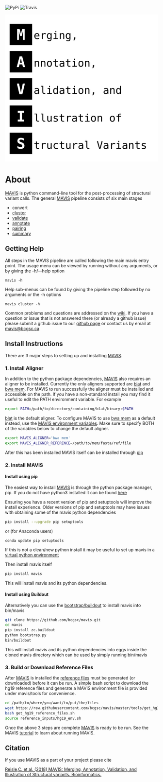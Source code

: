 ![PyPi](https://img.shields.io/pypi/v/mavis.svg) ![Travis](https://travis-ci.org/creisle/mavis.svg?branch=master)

<object type='image/svg+xml' data='docs/source/_static/acronym.svg'>
    <object type='image/svg+xml' data='_static/acronym.svg'>
    	<img src='docs/source/_static/acronym.svg' onerror='this.src="_static/acronym.svg"'>
    </object><br>
</object>


# About

[MAVIS](http://mavis.bcgsc.ca) is python command-line tool for the post-processing of structural variant calls.
The general [MAVIS](http://mavis.bcgsc.ca) pipeline consists of six main stages

- convert
- [cluster](http://mavis.bcgsc.ca/docs/latest/mavis.cluster.html#mavis-cluster)
- [validate](http://mavis.bcgsc.ca/docs/latest/mavis.validate.html#mavis-validate)
- [annotate](http://mavis.bcgsc.ca/docs/latest/mavis.annotate.html#mavis-annotate)
- [pairing](http://mavis.bcgsc.ca/docs/latest/mavis.pairing.html#mavis-pairing)
- [summary](http://mavis.bcgsc.ca/docs/latest/mavis.summary.html#mavis-summary)

## Getting Help

All steps in the MAVIS pipeline are called following the main mavis entry point. The usage menu can be viewed
by running without any arguments, or by giving the -h/--help option

    mavis -h

Help sub-menus can be found by giving the pipeline step followed by no arguments or the -h options

    mavis cluster -h

Common problems and questions are addressed on the [wiki](https://github.com/bcgsc/mavis/wiki/Help-and-Frequently-Asked-Questions).
If you have a question or issue that is not answered there (or already a github issue) please submit
a github issue to our [github page](https://github.com/bcgsc/mavis/issues) or contact us by email at [mavis@bcgsc.ca](mailto:mavis@bcgsc.ca)

## Install Instructions

There are 3 major steps to setting up and installing [MAVIS](http://mavis.bcgsc.ca).

### 1. Install Aligner

In addition to the python package dependencies, [MAVIS](http://mavis.bcgsc.ca) also requires an aligner to be installed.
Currently the only aligners supported are [blat](http://mavis.bcgsc.ca/docs/latest/glossary.html#term-blat) and [bwa mem](http://mavis.bcgsc.ca/docs/latest/glossary.html#term-bwa).
For MAVIS to run successfully the aligner must be installed and accessible on the path.
If you have a non-standard install you may find it useful to edit the PATH environment variable. For example

``` bash
export PATH=/path/to/directory/containing/blat/binary:$PATH
```

[blat](http://mavis.bcgsc.ca/docs/latest/glossary.html#term-blat) is the default aligner. To configure MAVIS to use [bwa mem](http://mavis.bcgsc.ca/docs/latest/glossary.html#term-bwa) as a default instead, use the
[MAVIS environment variables](http://mavis.bcgsc.ca/configuration.html#environment-variables). Make sure to specify BOTH of the variables below to change the default aligner.

``` bash
export MAVIS_ALIGNER='bwa mem'
export MAVIS_ALIGNER_REFERENCE=/path/to/mem/fasta/ref/file
```

After this has been installed MAVIS itself can be installed through [pip](https://pypi.org/project/mavis/)

### 2. Install MAVIS

#### Install using pip

The easiest way to install [MAVIS](http://mavis.bcgsc.ca) is through the python package manager, pip. If you do not have python3 installed it can be found [here](https://www.python.org/downloads)

Ensuring you have a recent version of pip and setuptools will improve the install experience. Older versions of pip and setuptools may have issues with obtaining some of the mavis python dependencies

``` bash
pip install --upgrade pip setuptools
```

or (for Anaconda users)

``` bash
conda update pip setuptools
```

If this is not a clean/new python install it may be useful to set up mavis in a [virtual python environment](https://docs.python.org/3/tutorial/venv.html)

Then install mavis itself

``` bash
pip install mavis
```

This will install mavis and its python dependencies.

#### Install using Buildout

Alternatively you can use the [bootstrap/buildout](http://www.buildout.org/en/latest/) to install mavis into bin/mavis

``` bash
git clone https://github.com/bcgsc/mavis.git
cd mavis
pip install zc.buildout
python bootstrap.py
bin/buildout
```

This will install mavis and its python dependencies into eggs inside the cloned mavis directory which can be used by simply running bin/mavis

### 3. Build or Download Reference Files

After [MAVIS](http://mavis.bcgsc.ca) is installed the [reference files](http://mavis.bcgsc.ca/docs/latest/mavis_input.html#reference-input-files) must be generated (or downloaded) before it can be run. A simple bash script to download the hg19 reference files and generate a MAVIS environment file is provided under mavis/tools for convenience.

``` bash
cd /path/to/where/you/want/to/put/the/files
wget https://raw.githubusercontent.com/bcgsc/mavis/master/tools/get_hg19_reference_files.sh
bash get_hg19_reference_files.sh
source reference_inputs/hg19_env.sh
```

Once the above 3 steps are complete [MAVIS](http://mavis.bcgsc.ca) is ready to be run.
See the MAVIS [tutorial](http://mavis.bcgsc.ca/docs/latest/pipeline.html#mavis-mini-tutorial) to learn about running MAVIS.


## Citation

If you use MAVIS as a part of your project please cite

[Reisle,C. et al. (2018) MAVIS: Merging, Annotation, Validation, and Illustration of Structural variants. Bioinformatics.](https://doi.org/10.1093/bioinformatics/bty621)
